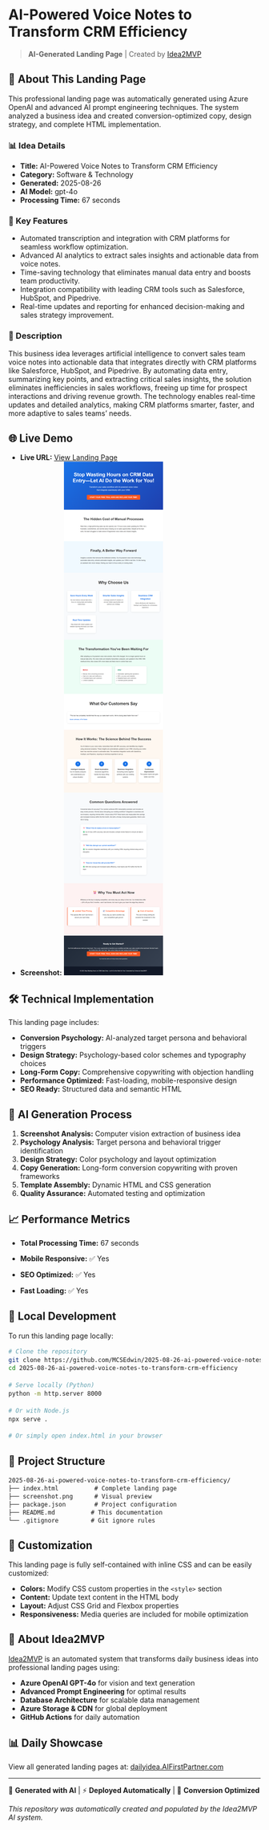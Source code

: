 # AI-Powered Voice Notes to Transform CRM Efficiency

> **AI-Generated Landing Page** | Created by [Idea2MVP](https://github.com/MCSEdwin/Idea2MVP)

## 🚀 About This Landing Page

This professional landing page was automatically generated using Azure OpenAI and advanced AI prompt engineering techniques. The system analyzed a business idea and created conversion-optimized copy, design strategy, and complete HTML implementation.

### 📊 Idea Details

- **Title:** AI-Powered Voice Notes to Transform CRM Efficiency
- **Category:** Software & Technology
- **Generated:** 2025-08-26
- **AI Model:** gpt-4o
- **Processing Time:** 67 seconds

### 🎯 Key Features

- Automated transcription and integration with CRM platforms for seamless workflow optimization.
- Advanced AI analytics to extract sales insights and actionable data from voice notes.
- Time-saving technology that eliminates manual data entry and boosts team productivity.
- Integration compatibility with leading CRM tools such as Salesforce, HubSpot, and Pipedrive.
- Real-time updates and reporting for enhanced decision-making and sales strategy improvement.

### 📝 Description

This business idea leverages artificial intelligence to convert sales team voice notes into actionable data that integrates directly with CRM platforms like Salesforce, HubSpot, and Pipedrive. By automating data entry, summarizing key points, and extracting critical sales insights, the solution eliminates inefficiencies in sales workflows, freeing up time for prospect interactions and driving revenue growth. The technology enables real-time updates and detailed analytics, making CRM platforms smarter, faster, and more adaptive to sales teams’ needs.

## 🌐 Live Demo

- **Live URL:** [View Landing Page](https://dailyidea.AIFirstPartner.com/daily-ideas/2025-08-26/index.html)
- **Screenshot:** ![Landing Page Preview](./screenshot.png)

## 🛠️ Technical Implementation

This landing page includes:

- **Conversion Psychology:** AI-analyzed target persona and behavioral triggers
- **Design Strategy:** Psychology-based color schemes and typography choices
- **Long-Form Copy:** Comprehensive copywriting with objection handling
- **Performance Optimized:** Fast-loading, mobile-responsive design
- **SEO Ready:** Structured data and semantic HTML

## 🤖 AI Generation Process

1. **Screenshot Analysis:** Computer vision extraction of business idea
2. **Psychology Analysis:** Target persona and behavioral trigger identification
3. **Design Strategy:** Color psychology and layout optimization
4. **Copy Generation:** Long-form conversion copywriting with proven frameworks
5. **Template Assembly:** Dynamic HTML and CSS generation
6. **Quality Assurance:** Automated testing and optimization

## 📈 Performance Metrics

- **Total Processing Time:** 67 seconds

- **Mobile Responsive:** ✅ Yes
- **SEO Optimized:** ✅ Yes
- **Fast Loading:** ✅ Yes

## 🔧 Local Development

To run this landing page locally:

```bash
# Clone the repository
git clone https://github.com/MCSEdwin/2025-08-26-ai-powered-voice-notes-to-transform-crm-efficiency.git
cd 2025-08-26-ai-powered-voice-notes-to-transform-crm-efficiency

# Serve locally (Python)
python -m http.server 8000

# Or with Node.js
npx serve .

# Or simply open index.html in your browser
```

## 📄 Project Structure

```
2025-08-26-ai-powered-voice-notes-to-transform-crm-efficiency/
├── index.html          # Complete landing page
├── screenshot.png      # Visual preview
├── package.json        # Project configuration
├── README.md          # This documentation
└── .gitignore         # Git ignore rules
```

## 🎨 Customization

This landing page is fully self-contained with inline CSS and can be easily customized:

- **Colors:** Modify CSS custom properties in the `<style>` section
- **Content:** Update text content in the HTML body
- **Layout:** Adjust CSS Grid and Flexbox properties
- **Responsiveness:** Media queries are included for mobile optimization

## 🌟 About Idea2MVP

[Idea2MVP](https://github.com/MCSEdwin/Idea2MVP) is an automated system that transforms daily business ideas into professional landing pages using:

- **Azure OpenAI GPT-4o** for vision and text generation
- **Advanced Prompt Engineering** for optimal results
- **Database Architecture** for scalable data management  
- **Azure Storage & CDN** for global deployment
- **GitHub Actions** for daily automation

## 📊 Daily Showcase

View all generated landing pages at: [dailyidea.AIFirstPartner.com](https://dailyidea.AIFirstPartner.com)

---

🤖 **Generated with AI** | ⚡ **Deployed Automatically** | 🎯 **Conversion Optimized**

*This repository was automatically created and populated by the Idea2MVP AI system.*